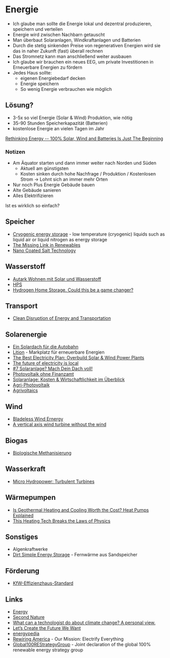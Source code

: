 # Energie

- Ich glaube man sollte die Energie lokal und dezentral produzieren, speichern und verteilen
- Energie wird zwischen Nachbarn getauscht
- Man überbaut Solaranlagen, Windkraftanlagen und Batterien
- Durch die stetig sinkenden Preise von regenerativen Energien wird sie das in naher Zukunft (fast) überall rechnen
- Das Stromnetz kann man anschließend weiter ausbauen
- Ich glaube wir brauchen ein neues EEG, um private Investitionen in Erneuerbare Energien zu fördern
- Jedes Haus sollte:
    + eigenen Energiebedarf decken
    + Energie speichern
    + So wenig Energie verbrauchen wie möglich

## Lösung?

- 3-5x so viel Energie (Solar & Wind) Produktion, wie nötig
- 35-90 Stunden Speicherkapazität (Batterien)
- kostenlose Energie an vielen Tagen im Jahr

[Rethinking Energy -- 100% Solar, Wind and Batteries Is Just The Beginning](https://www.youtube.com/watch?v=PM2RxWtF4Ds)

### Notizen

- Am Äquator starten und dann immer weiter nach Norden und Süden
    + Aktuell am günstigsten
    + Kosten sinken durch hohe Nachfrage / Produktion / Kostenlosen Strom
    -> Lohnt sich an immer mehr Orten
- Nur noch Plus Energie Gebäude bauen
- Alte Gebäude sanieren
- Alles Elektrifizieren

Ist es wirklich so einfach?

## Speicher

- [Cryogenic energy storage](https://en.wikipedia.org/wiki/Cryogenic_energy_storage) - low temperature (cryogenic) liquids such as liquid air or liquid nitrogen as energy storage
- [The Missing Link in Renewables](https://www.youtube.com/watch?v=-PL32ea0MqM)
- [Nano Coated Salt Technology](https://www.youtube.com/watch?v=IgUTL_FkErI)

## Wasserstoff

- [Autark Wohnen mit Solar und Wasserstoff](https://www.youtube.com/watch?v=074gHYj6mEY)
- [HPS](https://www.homepowersolutions.de/)
- [Hydrogen Home Storage. Could this be a game changer?](https://www.youtube.com/watch?v=0_bTjcjqN6c)

## Transport

- [Clean Disruption of Energy and Transportation](https://www.youtube.com/watch?v=duWFnukFJhQ&t=1s)

## Solarenergie

- [Ein Solardach für die Autobahn](https://www.spiegel.de/auto/forschungsprojekt-in-oesterreich-ein-solardach-fuer-die-autobahn-a-30799262-0531-4eca-987d-876ce7c22ec6?utm_source=pocket-newtab-global-de-DE)
- [Lition](https://lition.de/) - Markplatz für erneuerbare Energien
- [The Best Electricity Plan: Overbuild Solar & Wind Power Plants](https://cleantechnica.com/2020/09/07/the-best-electricity-plan-overbuild-solar-wind-power-plants/)
- [The future of electricity is local](https://caseyhandmer.wordpress.com/2020/12/27/the-future-of-electricity-is-local/)
- [#7 Solaranlage? Mach Dein Dach voll!](https://www.youtube.com/watch?v=J5avgZdX26o)
- [Photovoltaik ohne Finanzamt](https://www.pv-magazine.de/2019/09/27/photovoltaik-ohne-finanzamt/)
- [Solaranlage: Kosten & Wirtschaftlichkeit im Überblick](https://www.energie-experten.org/erneuerbare-energien/solarenergie/solaranlage/kosten)
- [Agri-Photovoltaik](https://agri-pv.org/)
- [Agrivoltaics](https://www.youtube.com/watch?v=2ue53mBUtNY)

## Wind

- [Bladeless Wind Ernergy](https://vortexbladeless.com/)
- [A vertical axis wind turbine without the wind](https://www.youtube.com/watch?v=gcSnwW5v3f8)

## Biogas

- [Biologische Methanisierung](https://www.youtube.com/watch?v=escqKaSqLmQ)

## Wasserkraft

- [Micro Hydropower: Turbulent Turbines](https://www.youtube.com/watch?v=4fiqXGkaomw)

## Wärmepumpen

- [Is Geothermal Heating and Cooling Worth the Cost? Heat Pumps Explained](https://www.youtube.com/watch?v=PI45yUhUWgk)
- [This Heating Tech Breaks the Laws of Physics](https://www.youtube.com/watch?v=moQapzjjmQM)

## Sonstiges

- Algenkraftwerke
- [Dirt Simple Energy Storage](https://www.youtube.com/watch?v=tm7spMG0ch8) - Fernwärme aus Sandspeicher

## Förderung

- [KfW-Effizienzhaus-Standard](https://www.kfw.de/inlandsfoerderung/Privatpersonen/Bestehende-Immobilie/Energieeffizient-sanieren/Das-KfW-Effizienzhaus/)

## Links

- [Energy](https://jwmza.com/thoughts/energy/)
- [Second Nature](https://secondnature.org/solutions-center/)
- [What can a technologist do about climate change? A personal view.](http://worrydream.com/ClimateChange/)
- [Let’s Create the Future We Want](https://thesolutionsproject.org/)
- [energypedia](https://energypedia.info/wiki/Main_Page)
- [Rewiring America](https://www.rewiringamerica.org/) - Our Mission: Electrify Everything
- [Global100REStrategyGroup](https://global100restrategygroup.org/) - Joint declaration of the global 100% renewable energy strategy group
